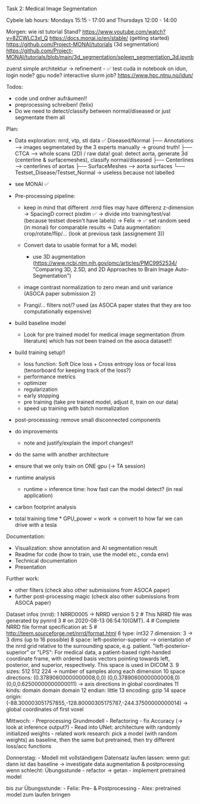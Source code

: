 Task 2: Medical Image Segmentation

Cybele lab hours:
Mondays 15:15 - 17:00 and
Thursdays 12:00 - 14:00


Morgen:
wie ist tutorial Stand? 
    https://www.youtube.com/watch?v=8ZCWLC3xI_Q
    https://docs.monai.io/en/stable/ (getting started)
    https://github.com/Project-MONAI/tutorials (3d segmentation)
    https://github.com/Project-MONAI/tutorials/blob/main/3d_segmentation/spleen_segmentation_3d.ipynb


zuerst simple architektur 
    -> refinement
    - ✅ test cuda in notebook on idun, login node? gpu node? interactive slurm job? https://www.hpc.ntnu.no/idun/

Todos:
- code und ordner aufräumen!!
- preprocessing schreiben! (felix)
- Do we need to detect/classify between normal/diseased or just segmentate them all

Plan:
 - Data exploration: nrrd, vtp, stl data ✅
        Diseased/Normal
        ├── Annotations --> images segmentated by the 3 experts manually -> ground truth!
        ├── CTCA --> whole scans (2D) / raw data! goal: detect aorta, generate 3d (centerline & surfacemeshes), classify normal/diseased
        ├── Centerlines --> centerlines of aortas
        ├── SurfaceMeshes --> aorta surfaces
        └── Testset_Disease/Testset_Normal -> useless because not labelled

- see MONAI ✅

- Pre-processing pipeline:
    - keep in mind that different .nrrd files may have differenz z-dimension -> SpacingD correct pixdim ✅
    -> divide into training/test/val (because testset doesn't have labels) -> Felix
    -> ✅ set random seed (in monai) for comparable results
    -> Data augmentation: crop/rotate/flip/... (look at previous task (assignement 3))
    - Convert data to usable format for a ML model:
        - use 3D augmentation (https://www.ncbi.nlm.nih.gov/pmc/articles/PMC9952534/ "Comparing 3D, 2.5D, and 2D Approaches to Brain Image Auto-Segmentation")

    - image contrast normalization to zero mean and unit variance (ASOCA paper submission 2)
    - Frangi/... filters not/? used (as ASOCA paper states that they are too computationally expensive)


- build baseline model
    - Look for pre trained model for medical image segmentation (from literature) which has not been trained on the asoca dataset!!
- build training setup!!
    - loss function: Soft Dice loss + Cross entropy loss or focal loss (tensorboard for keeping track of the loss?)
    - performance metrics
    - optimizer
    - regularization
    - early stopping
    - pre training (take pre trained model, adjust it, train on our data)
    - speed up training with batch normalization

- post-processsing: remove small disconnected components

- do improvements
    - note and justify/explain the import changes!!
- do the same with another architecture

- ensure that we only train on ONE gpu (-> TA session)

- runtime analysis
    - runtime = inference time: how fast can the model detect? (in real application)
- carbon footprint analysis
 - total training time * GPU_power = work -> convert to how far we can drive with a tesla


Documentation:
- Visualization: show annotation and AI segmentation result
- Readme for code (how to train, use the model etc., conda env)
- Technical documentation
- Presentation


Further work:
- other filters (check also other submissions from ASOCA paper)
- further post-processing magic (check also other submissions from ASOCA paper)



Dataset infos (nrrd):
     1 NRRD0005         -> NRRD version 5
     2 # This NRRD file was generated by pynrrd
     3 # on 2020-08-13 06:54:10(GMT).
     4 # Complete NRRD file format specification at:
     5 # http://teem.sourceforge.net/nrrd/format.html
     6 type: int32
     7 dimension: 3     -> 3 dims (up to 16 possible)
     8 space: left-posterior-superior       --> orientation of the nrrd grid relative to the surrounding space, e.g. patient. "left-posterior-superior" or "LPS":  For medical data, a patient-based right-handed coordinate frame, with ordered basis vectors pointing towards left, posterior, and superior, respectively. This space is used in DICOM 3.
     9 sizes: 512 512 224  -> number of samples along each dimension
    10 space directions: (0.37890600000000008,0,0) (0,0.37890600000000008,0) (0,0,0.62500000000000011)  -> axis directions in global coordinates
    11 kinds: domain domain domain
    12 endian: little
    13 encoding: gzip
    14 space origin: (-88.300003051757855,-128.80000305175787,-244.37500000000014)      -> global coordinates of first voxel


Mittwoch:
    - Preprocessing Grundmodell
    - Refactoring
    - fix Accuracy (-> look at inference output?)
    - Read into UNet:
        architecture with randomly initialized weights
        - related work research: pick a model (with random weights) as baseline, then the same but pretrained, then try different loss/acc functions

Donnerstag:
    - Modell mit vollständigem Datensatz laufen lassen:
        wenn gut: dann ist das baseline
            -> investigate data augmentation & postprocessing
        wenn schlecht: Übungsstunde
    - refactor -> getan
    - implement pretrained model

bis zur Übungsstunde:
    - Felix: Pre- & Postprocessing
    - Alex: pretrained model zum laufen bringen